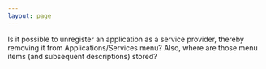 ```yaml
---
layout: page
---
```


Is it possible to unregister an application as a service provider, thereby removing it from Applications/Services menu?  Also, where are those menu items (and subsequent descriptions) stored?
